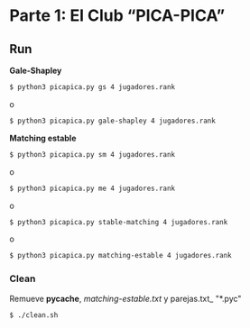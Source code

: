 # Parte 1: El Club “PICA-PICA”

## Run

__Gale-Shapley__
```bash
$ python3 picapica.py gs 4 jugadores.rank 
```
o

```bash
$ python3 picapica.py gale-shapley 4 jugadores.rank 
```

__Matching estable__
```bash
$ python3 picapica.py sm 4 jugadores.rank 
```
o
```bash
$ python3 picapica.py me 4 jugadores.rank 
```
o
```bash
$ python3 picapica.py stable-matching 4 jugadores.rank 
```
o
```bash
$ python3 picapica.py matching-estable 4 jugadores.rank 
```

### Clean

Remueve **__pycache__**, _matching-estable.txt_ y parejas.txt_ "*.pyc"

```bash
$ ./clean.sh
 
```

